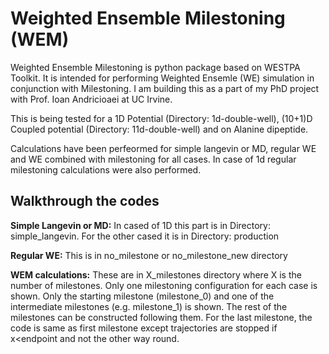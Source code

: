 # Weighted Ensemble Milestoning (WEM)

Weighted Ensemble Milestoning is python package based on WESTPA Toolkit. It is intended for performing Weighted Ensemle (WE) simulation in conjunction with Milestoning. I am building this as a part of my PhD project with Prof. Ioan Andricioaei at UC Irvine.

This is being tested for a 1D Potential (Directory: 1d-double-well), (10+1)D Coupled potential (Directory: 11d-double-well) and on Alanine dipeptide. 

Calculations have been perfeormed for simple langevin or MD, regular WE and WE combined with milestoning for all cases. In case of 1d regular milestoning calculations were also performed.

## Walkthrough the codes

**Simple Langevin or MD:** In cased of 1D this part is in Directory: simple_langevin. For the other cased it is in Directory: production

**Regular WE:** This is in no_milestone or no_milestone_new directory

**WEM calculations:** These are in X_milestones directory where X is the number of milestones. Only one milestoning configuration for each case is shown. Only the starting milestone (milestone_0) and one of the intermediate milestones (e.g. milestone_1) is shown. The rest of the milestones can be constructed following them. For the last milestone, the code is same as first milestone except trajectories are stopped if x<endpoint and not the other way round.

